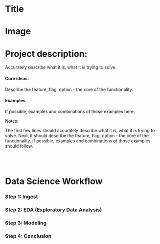 # Title
# Image

# Project description: 
Accurately describe what it is, what it is trying to solve.

#### Core ideas:
Describe the feature, flag, option - the core of the functionality.

#### Examples
If possible, examples and combinations of those examples here.

Notes:

The first few lines should accurately describe what it is, what it is trying to solve.
Next, it should describe the feature, flag, option - the core of the functionality.
If possible, examples and combinations of those examples should follow.
<br>
<br>
<br>
<br>
# Data Science Workflow
### Step 1: Ingest
### Step 2: EDA (Exploratory Data Analysis)
### Step 3: Modeling
### Step 4: Conclusion
